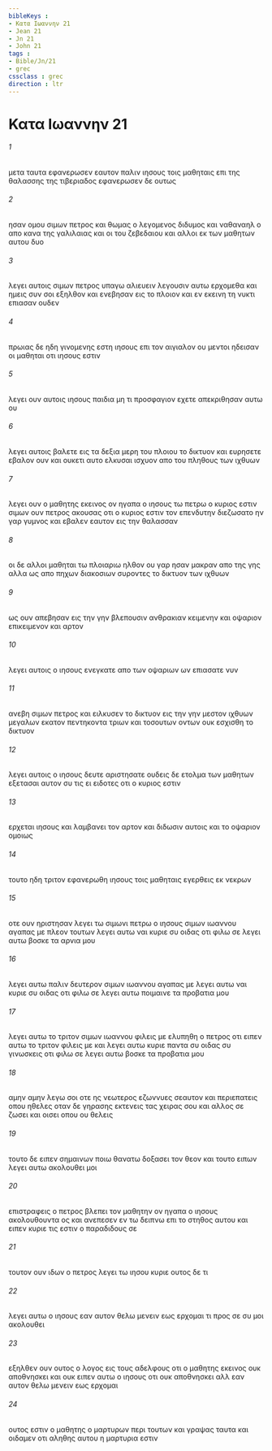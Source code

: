 ```yaml
---
bibleKeys : 
- Κατα Iωαννην 21
- Jean 21
- Jn 21
- John 21
tags : 
- Bible/Jn/21
- grec
cssclass : grec
direction : ltr
---
```


# Κατα Iωαννην 21

###### 1
μετα ταυτα εφανερωσεν εαυτον παλιν ιησους τοις μαθηταις επι της θαλασσης της τιβεριαδος εφανερωσεν δε ουτως
###### 2
ησαν ομου σιμων πετρος και θωμας ο λεγομενος διδυμος και ναθαναηλ ο απο κανα της γαλιλαιας και οι του ζεβεδαιου και αλλοι εκ των μαθητων αυτου δυο
###### 3
λεγει αυτοις σιμων πετρος υπαγω αλιευειν λεγουσιν αυτω ερχομεθα και ημεις συν σοι εξηλθον και ενεβησαν εις το πλοιον και εν εκεινη τη νυκτι επιασαν ουδεν
###### 4
πρωιας δε ηδη γινομενης εστη ιησους επι τον αιγιαλον ου μεντοι ηδεισαν οι μαθηται οτι ιησους εστιν
###### 5
λεγει ουν αυτοις ιησους παιδια μη τι προσφαγιον εχετε απεκριθησαν αυτω ου
###### 6
λεγει αυτοις βαλετε εις τα δεξια μερη του πλοιου το δικτυον και ευρησετε εβαλον ουν και ουκετι αυτο ελκυσαι ισχυον απο του πληθους των ιχθυων
###### 7
λεγει ουν ο μαθητης εκεινος ον ηγαπα ο ιησους τω πετρω ο κυριος εστιν σιμων ουν πετρος ακουσας οτι ο κυριος εστιν τον επενδυτην διεζωσατο ην γαρ γυμνος και εβαλεν εαυτον εις την θαλασσαν
###### 8
οι δε αλλοι μαθηται τω πλοιαριω ηλθον ου γαρ ησαν μακραν απο της γης αλλα ως απο πηχων διακοσιων συροντες το δικτυον των ιχθυων
###### 9
ως ουν απεβησαν εις την γην βλεπουσιν ανθρακιαν κειμενην και οψαριον επικειμενον και αρτον
###### 10
λεγει αυτοις ο ιησους ενεγκατε απο των οψαριων ων επιασατε νυν
###### 11
ανεβη σιμων πετρος και ειλκυσεν το δικτυον εις την γην μεστον ιχθυων μεγαλων εκατον πεντηκοντα τριων και τοσουτων οντων ουκ εσχισθη το δικτυον
###### 12
λεγει αυτοις ο ιησους δευτε αριστησατε ουδεις δε ετολμα των μαθητων εξετασαι αυτον συ τις ει ειδοτες οτι ο κυριος εστιν
###### 13
ερχεται ιησους και λαμβανει τον αρτον και διδωσιν αυτοις και το οψαριον ομοιως
###### 14
τουτο ηδη τριτον εφανερωθη ιησους τοις μαθηταις εγερθεις εκ νεκρων
###### 15
οτε ουν ηριστησαν λεγει τω σιμωνι πετρω ο ιησους σιμων ιωαννου αγαπας με πλεον τουτων λεγει αυτω ναι κυριε συ οιδας οτι φιλω σε λεγει αυτω βοσκε τα αρνια μου
###### 16
λεγει αυτω παλιν δευτερον σιμων ιωαννου αγαπας με λεγει αυτω ναι κυριε συ οιδας οτι φιλω σε λεγει αυτω ποιμαινε τα προβατια μου
###### 17
λεγει αυτω το τριτον σιμων ιωαννου φιλεις με ελυπηθη ο πετρος οτι ειπεν αυτω το τριτον φιλεις με και λεγει αυτω κυριε παντα συ οιδας συ γινωσκεις οτι φιλω σε λεγει αυτω βοσκε τα προβατια μου
###### 18
αμην αμην λεγω σοι οτε ης νεωτερος εζωννυες σεαυτον και περιεπατεις οπου ηθελες οταν δε γηρασης εκτενεις τας χειρας σου και αλλος σε ζωσει και οισει οπου ου θελεις
###### 19
τουτο δε ειπεν σημαινων ποιω θανατω δοξασει τον θεον και τουτο ειπων λεγει αυτω ακολουθει μοι
###### 20
επιστραφεις ο πετρος βλεπει τον μαθητην ον ηγαπα ο ιησους ακολουθουντα ος και ανεπεσεν εν τω δειπνω επι το στηθος αυτου και ειπεν κυριε τις εστιν ο παραδιδους σε
###### 21
τουτον ουν ιδων ο πετρος λεγει τω ιησου κυριε ουτος δε τι
###### 22
λεγει αυτω ο ιησους εαν αυτον θελω μενειν εως ερχομαι τι προς σε συ μοι ακολουθει
###### 23
εξηλθεν ουν ουτος ο λογος εις τους αδελφους οτι ο μαθητης εκεινος ουκ αποθνησκει και ουκ ειπεν αυτω ο ιησους οτι ουκ αποθνησκει αλλ εαν αυτον θελω μενειν εως ερχομαι
###### 24
ουτος εστιν ο μαθητης ο μαρτυρων περι τουτων και γραψας ταυτα και οιδαμεν οτι αληθης αυτου η μαρτυρια εστιν
